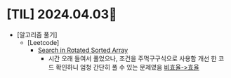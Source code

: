 # [TIL] 2024.04.03📒

  * [알고리즘 풀기]
    * [Leetcode]
      * [Search in Rotated Sorted Array](https://github.com/elephant97/Algorithm/blob/main/Leetcode/Java/Medium/Search%20in%20Rotated%20Sorted%20Array.java)
        * 시간 오래 들여서 풀었으나, 조건을 주먹구구식으로 사용함 개선 한 코드 확인하니 엄청 간단히 풀 수 있는 문제였음 [비효율->효율](https://github.com/elephant97/Algorithm/commit/4888d0ce15886a94d2330bf007bf3d5933df8ad7) 
